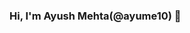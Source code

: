 ### Hi, I'm Ayush Mehta(@ayume10) 👋

<!--
**ayume10/ayume10** is a ✨ _special_ ✨ repository because its `README.md` (this file) appears on your GitHub profile.

Here are some ideas to get you started:
- 👀 I’m interested in ...Web Development and Python.
- 🌱 I’m currently learning ...Python and doing projects on it.
- 👯 I’m looking to collaborate on ...Web Development and Python Projects and looking for internships.
- 📫 How to reach me: ...email: ayushmehta345@gmail.com
-->
